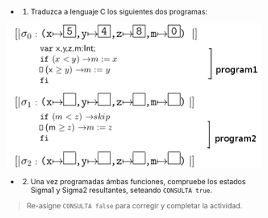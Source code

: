 * 1) Traduzca a lenguaje C los siguientes dos programas:

<img src="https://raw.githubusercontent.com/algo1-unc/mumuki-guia-c-laboratorio-1-imperativa-algo-1-unc/master/assets/2020-10-10-171105_652x325_scrot_1602360948628.png" alt="2020-10-10-171105_652x325_scrot_1602360948628.png" width="auto" height="auto">

* 2) Una vez programadas ámbas funciones, compruebe los estados Sigma1 y Sigma2 resultantes, seteando `CONSULTA true`. 

> Re-asigne `CONSULTA false` para corregir y completar la actividad.